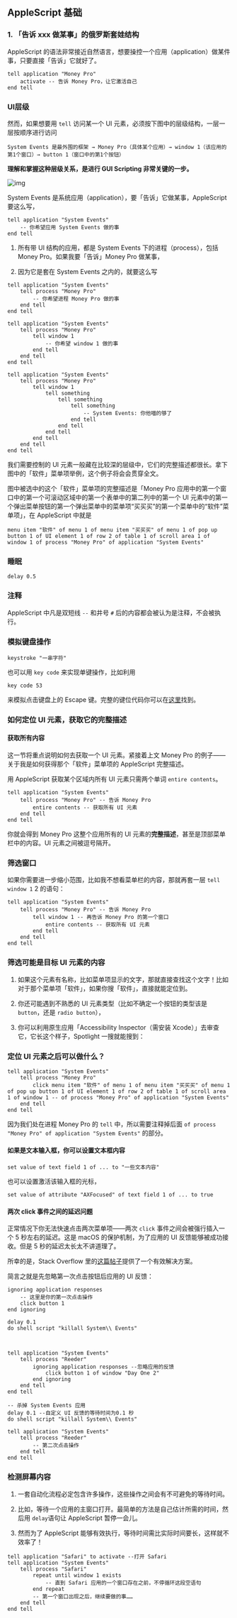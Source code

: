 ## AppleScript 基础

### 1. 「告诉 xxx 做某事」的俄罗斯套娃结构

AppleScript 的语法非常接近自然语言，想要操控一个应用（application）做某件事，只要直接「告诉」它就好了。

```
tell application "Money Pro"
    activate -- 告诉 Money Pro，让它激活自己
end tell
```



### UI层级

然而，如果想要用 `tell` 访问某一个 UI 元素，必须按下图中的层级结构，一层一层按顺序进行访问

```
System Events 是最外围的框架 → Money Pro（具体某个应用）→ window 1（该应用的第1个窗口）→ button 1（窗口中的第1个按钮）
```

**理解和掌握这种层级关系，是进行 GUI Scripting 非常关键的一步。**

![img](../../../../images/apply_ui_element.png)





System Events 是系统应用（application），要「告诉」它做某事，AppleScript 要这么写，

```
tell application "System Events"
    -- 你希望应用 System Events 做的事
end tell
```

1. 所有带 UI 结构的应用，都是 System Events 下的进程（process），包括 Money Pro。如果我要「告诉」Money Pro 做某事，

2. 因为它是套在 System Events 之内的，就要这么写

```
tell application "System Events"
    tell process "Money Pro"
        -- 你希望进程 Money Pro 做的事
    end tell
end tell
```

```
tell application "System Events"
    tell process "Money Pro"
        tell window 1
            -- 你希望 window 1 做的事
        end tell 
    end tell
end tell
```

```
tell application "System Events"
    tell process "Money Pro"
        tell window 1
            tell something
                tell something
                    tell something
                        -- System Events: 你他喵的够了
                    end tell
                end tell
            end tell
        end tell
    end tell
end tell
```

我们需要控制的 UI 元素一般藏在比较深的层级中，它们的完整描述都很长。拿下图中的「软件」菜单项举例，这个例子将会会贯穿全文。



图中被选中的这个「软件」菜单项的完整描述是「Money Pro 应用中的第一个窗口中的第一个可滚动区域中的第一个表单中的第二列中的第一个 UI 元素中的第一个弹出菜单按钮的第一个弹出菜单中的菜单项“买买买”的第一个菜单中的“软件”菜单项」，在 AppleScript 中就是

```
menu item "软件" of menu 1 of menu item "买买买" of menu 1 of pop up button 1 of UI element 1 of row 2 of table 1 of scroll area 1 of window 1 of process "Money Pro" of application "System Events"
```



### 睡眠

```
delay 0.5   
```

### 注释

AppleScript 中凡是双短线 `--` 和井号 `#` 后的内容都会被认为是注释，不会被执行。



### 模拟键盘操作

```
keystroke "一串字符"

```

也可以用 `key code` 来实现单键操作，比如利用

```
key code 53

```

来模拟点击键盘上的 Escape 键。完整的键位代码你可以在[这里](https://eastmanreference.com/complete-list-of-applescript-key-codes/)找到。



### 如何定位 UI 元素，获取它的完整描述

#### 获取所有内容

这一节将重点说明如何去获取一个 UI 元素。紧接着上文 Money Pro 的例子——关于我是如何获得那个「软件」菜单项的 AppleScript 完整描述。

用 AppleScript 获取某个区域内所有 UI 元素只需两个单词 `entire contents`。

```
tell application "System Events"
    tell process "Money Pro" -- 告诉 Money Pro
        entire contents -- 获取所有 UI 元素
    end tell
end tell
```

你就会得到 Money Pro 这整个应用所有的 UI 元素的**完整描述**，甚至是顶部菜单栏中的内容。UI 元素之间被逗号隔开。

### 筛选窗口

如果你需要进一步缩小范围，比如我不想看菜单栏的内容，那就再套一层 `tell window 1` 2 的语句：

```
tell application "System Events"
    tell process "Money Pro" -- 告诉 Money Pro
        tell window 1 -- 再告诉 Money Pro 的第一个窗口
            entire contents -- 获取所有 UI 元素
        end tell
    end tell
end tell
```





### 筛选可能是目标 UI 元素的内容

1. 如果这个元素有名称，比如菜单项显示的文字，那就直接查找这个文字！比如对于那个菜单项「软件」，如果你搜「软件」，直接就能定位到。 

2. 你还可能遇到不熟悉的 UI 元素类型（比如不确定一个按钮的类型该是 `button`，还是 `radio button`），

3. 你可以利用原生应用「Accessibility Inspector（需安装 Xcode）」去审查它，它长这个样子，Spotlight 一搜就能搜到：



### 定位 UI 元素之后可以做什么？

```
tell application "System Events"
    tell process "Money Pro"
        click menu item "软件" of menu 1 of menu item "买买买" of menu 1 of pop up button 1 of UI element 1 of row 2 of table 1 of scroll area 1 of window 1 -- of process "Money Pro" of application "System Events"
    end tell
end tell
```

因为我们处在进程 Money Pro 的 `tell` 中，所以需要注释掉后面 `of process "Money Pro" of application "System Events"` 的部分。



#### 如果是文本输入框，你可以设置文本框内容

```
set value of text field 1 of ... to "一些文本内容"
```

也可以设置激活该输入框的光标，

```
set value of attribute "AXFocused" of text field 1 of ... to true

```

#### 两次 click 事件之间的延迟问题 

正常情况下你无法快速点击两次菜单项——两次 `click` 事件之间会被强行插入一个 5 秒左右的延迟。这是 macOS 的保护机制，为了应用的 UI 反馈能够被成功接收。但是 5 秒的延迟太长太不讲道理了。

所幸的是，Stack Overflow 里的[这篇帖子](https://stackoverflow.com/questions/21270264/speed-up-applescript-ui-scripting?answertab=active#tab-top)提供了一个有效解决方案。

简言之就是先忽略第一次点击按钮后应用的 UI 反馈：

```
ignoring application responses
    -- 这里是你的第一次点击操作
    click button 1
end ignoring

delay 0.1
do shell script "killall System\\ Events"



tell application "System Events"
    tell process "Reeder"
        ignoring application responses --忽略应用的反馈
            click button 1 of window "Day One 2"
        end ignoring
    end tell
end tell

-- 杀掉 System Events 应用
delay 0.1 --自定义 UI 反馈的等待时间为0.1 秒
do shell script "killall System\\ Events"

tell application "System Events"
    tell process "Reeder"
        -- 第二次点击操作
    end tell
end tell
```



### 检测屏幕内容

1. 一套自动化流程必定包含许多操作，这些操作之间会有不可避免的等待时间。

2. 比如，等待一个应用的主窗口打开。最简单的方法是自己估计所需的时间，然后用 `delay`语句让 AppleScript 暂停一会儿。

3. 然而为了 AppleScript 能够有效执行，等待时间需比实际时间要长，这样就不效率了！

```
tell application "Safari" to activate --打开 Safari
tell application "System Events"
    tell process "Safari"
        repeat until window 1 exists
            -- 直到 Safari 应用的一个窗口存在之前，不停循环这段空语句
        end repeat
        -- 第一个窗口出现之后，继续要做的事……
    end tell
end tell
```

